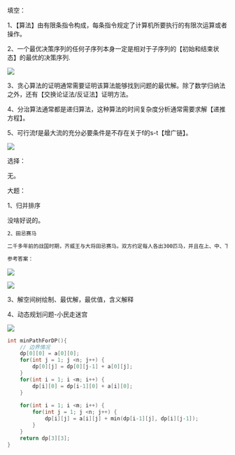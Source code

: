 填空：

1、【算法】由有限条指令构成，每条指令规定了计算机所要执行的有限次运算或者操作。

2、一个最优决策序列的任何子序列本身一定是相对于子序列的【初始和结束状态】的最优的决策序列.

![](https://cdn.sa.net/2024/01/15/KWAZeEOp7SjsQka.webp)

3、贪心算法的证明通常需要证明该算法能够找到问题的最优解。除了数学归纳法之外，还有【交换论证法/反证法】证明方法。

4、分治算法通常都是递归算法，这种算法的时间复杂度分析通常需要求解【递推方程】。

5、可行流f是最大流的充分必要条件是不存在关于f的s-t【增广链】。

![](https://cdn.sa.net/2024/01/15/MXbgTudWrcm3q8t.webp)

选择：

无。

大题：

1、归并排序

没啥好说的。

```bash
2、田忌赛马

二千多年前的战国时期，齐威王与大将田忌赛马。双方约定每人各出300匹马，并且在上、中、下三个等级中各选一匹进行比赛，由于齐威王每个等级的马都比田忌的马略强，比赛的结果可想而知。现在双方各n匹马，依次派出一匹马进行比赛，每一轮获胜的一方将从输的一方得到200银币，平局则不用出钱，田忌已知所有马的速度值并可以安排出场顺序，问他如何安排比赛获得的银币最多。

参考答案：
```

![](https://cdn.sa.net/2024/01/16/YvqMBGdTxK2l4P3.webp)

![](https://cdn.sa.net/2024/01/16/oaFGLkdhYSe3qXV.webp)

3、解空间树绘制、最优解，最优值，含义解释

4、动态规划问题-小民走迷宫

![](https://cdn.sa.net/2024/01/16/mVCKXEzOPdrN2uf.webp)

```cpp
int minPathForDP(){
    // 边界情况
    dp[0][0] = a[0][0];
    for(int j = 1; j <n; j++) {
        dp[0][j] = dp[0][j-1] + a[0][j];
    }
    for(int i = 1; i <m; i++) {
        dp[i][0] = dp[i-1][0] + a[i][0];
    }
    
    for(int i = 1; i <m; i++) {
        for(int j = 1; j <n; j++) {
            dp[i][j] = a[i][j] + min(dp[i-1][j], dp[i][j-1]);
        }
    }
    return dp[3][3];
}
```








